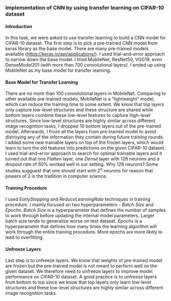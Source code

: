 ### Implementation of CNN by using transfer learning on CIFAR-10 dataset

#### Introduction

In this task, we were asked to use transfer learning to build a CNN model for CIFAR-10 dataset. The first step is to pick a pre-trained CNN model from keras library as the base model. There are many pre-trained models available (https://keras.io/api/applications/). I used trial-and-error approach to narrow down the base model. I tried MobileNet, ResNet50, VGG19, even DenseModel201 (with more than 700 convolutional layers). I ended up using MobileNet as my base model for transfer learning. 

#### Base Model for Transfer Learning
There are no more than 100 convolutional layers in MobileNet. Comparing to other available pre-trained models, MobileNet is a "lightweight" model, which can reduce the training time to some extent. We know that top layers only capture low-level structures and these structure are shared while bottom layers combine these low-level features to capture high-level structures. Since low-level structures are highly similar across different image recognition tasks, I dropped 10 bottom layers out of the pre-trained model. Afterwards, I froze all the layers from pre-trained model to avoid distroying any of the information they contain during future training rounds. I added some new trainable layers on top of the frozen layers, which would learn to turn the old features into predictions on the given CIFAR-10 dataset. I used trial-and-error approach to search for optimal trainable layers and it turned out that one *Flatten* layer, one *Dense* layer with 128 neurons and a dropout rate of 50% worked well in our setting. Why 128 neurons? Some studies sugguest that one should start with $2^n$ neurons for reason that powers of 2 is the tradition in computer science.

#### Training Procedure
I used *EarlyStopping* and *ReduceLearningRate* techniques in training procedure. I mainly focused on two hyperparameters - *Batch Size* and *Epochs*. 
*Batch Size* is a hyperparameter that defines the number of samples to work through before updating the internal model parameters. Larger batch size tends to generalize worse on test dataset.
*Epochs* is a hyperparameter that defines how many times the learning algorithm will work through the entire training procedure. More epochs are more likely to lead to overfitting.

#### Unfreeze Layers
Last step is to unfreeze layers. We know that weights of pre-trained model are frozen but the pre-trained model is not meant to perform well on the given dataset. We therefore need to unfreeze layers to improve model performance on CIFAR-10 dataset. A good practice is to unfreeze layers from bottom to top since we know that top layers only learn low-level structures and these low-level structures are highly similar across different image recognition tasks.